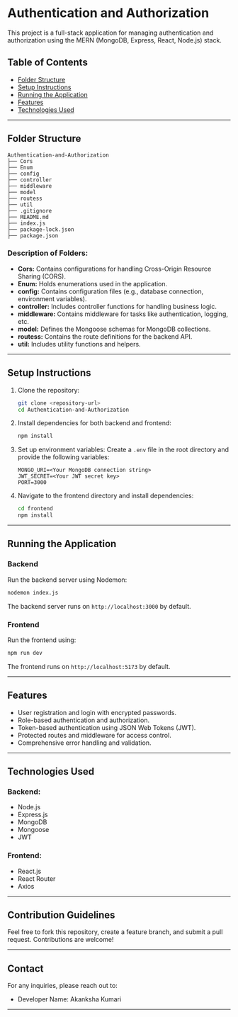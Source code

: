 # Authentication and Authorization

This project is a full-stack application for managing authentication and authorization using the MERN (MongoDB, Express, React, Node.js) stack.

## Table of Contents

- [Folder Structure](#folder-structure)
- [Setup Instructions](#setup-instructions)
- [Running the Application](#running-the-application)
- [Features](#features)
- [Technologies Used](#technologies-used)

---

## Folder Structure

```
Authentication-and-Authorization
├── Cors
├── Enum
├── config
├── controller
├── middleware
├── model
├── routess
├── util
├── .gitignore
├── README.md
├── index.js
├── package-lock.json
├── package.json
```

### Description of Folders:
- **Cors:** Contains configurations for handling Cross-Origin Resource Sharing (CORS).
- **Enum:** Holds enumerations used in the application.
- **config:** Contains configuration files (e.g., database connection, environment variables).
- **controller:** Includes controller functions for handling business logic.
- **middleware:** Contains middleware for tasks like authentication, logging, etc.
- **model:** Defines the Mongoose schemas for MongoDB collections.
- **routess:** Contains the route definitions for the backend API.
- **util:** Includes utility functions and helpers.

---

## Setup Instructions

1. Clone the repository:
   ```bash
   git clone <repository-url>
   cd Authentication-and-Authorization
   ```

2. Install dependencies for both backend and frontend:
   ```bash
   npm install
   ```

3. Set up environment variables:
   Create a `.env` file in the root directory and provide the following variables:
   ```env
   MONGO_URI=<Your MongoDB connection string>
   JWT_SECRET=<Your JWT secret key>
   PORT=3000
   ```

4. Navigate to the frontend directory and install dependencies:
   ```bash
   cd frontend
   npm install
   ```

---

## Running the Application

### Backend
Run the backend server using Nodemon:
```bash
nodemon index.js
```
The backend server runs on `http://localhost:3000` by default.

### Frontend
Run the frontend using:
```bash
npm run dev
```
The frontend runs on `http://localhost:5173` by default.

---

## Features

- User registration and login with encrypted passwords.
- Role-based authentication and authorization.
- Token-based authentication using JSON Web Tokens (JWT).
- Protected routes and middleware for access control.
- Comprehensive error handling and validation.

---

## Technologies Used

### Backend:
- Node.js
- Express.js
- MongoDB
- Mongoose
- JWT

### Frontend:
- React.js
- React Router
- Axios

---

## Contribution Guidelines

Feel free to fork this repository, create a feature branch, and submit a pull request. Contributions are welcome!

---



## Contact

For any inquiries, please reach out to:
- Developer Name: Akanksha Kumari


---
